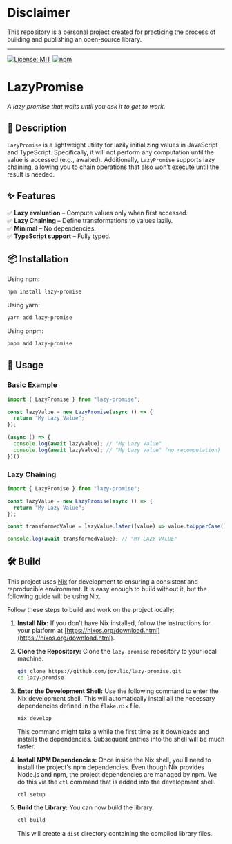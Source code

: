 # Disclaimer

This repository is a personal project created for practicing the process of building and publishing an open-source library.

---

[![License: MIT](https://img.shields.io/badge/license-MIT-blue.svg)](https://opensource.org/licenses/MIT)
[![npm](https://img.shields.io/npm/v/@jovulic/lazy-promise)](https://www.npmjs.com/package/@jovulic/lazy-promise)

# **LazyPromise**

_A lazy promise that waits until you ask it to get to work._

## **📌 Description**

`LazyPromise` is a lightweight utility for lazily initializing values in JavaScript and TypeScript. Specifically, it will not perform any computation until the value is accessed (e.g., awaited). Additionally, `LazyPromise` supports lazy chaining, allowing you to chain operations that also won’t execute until the result is needed.

## **✨ Features**

✅ **Lazy evaluation** – Compute values only when first accessed.  
✅ **Lazy Chaining** – Define transformations to values lazily.  
✅ **Minimal** – No dependencies.  
✅ **TypeScript support** – Fully typed.

## **📦 Installation**

Using npm:

```sh
npm install lazy-promise
```

Using yarn:

```sh
yarn add lazy-promise
```

Using pnpm:

```sh
pnpm add lazy-promise
```

## **🚀 Usage**

### **Basic Example**

```ts
import { LazyPromise } from "lazy-promise";

const lazyValue = new LazyPromise(async () => {
  return "My Lazy Value";
});

(async () => {
  console.log(await lazyValue); // "My Lazy Value"
  console.log(await lazyValue); // "My Lazy Value" (no recomputation)
})();
```

### **Lazy Chaining**

```ts
import { LazyPromise } from "lazy-promise";

const lazyValue = new LazyPromise(async () => {
  return "My Lazy Value";
});

const transformedValue = lazyValue.later((value) => value.toUpperCase());

console.log(await transformedValue); // "MY LAZY VALUE"
```

## 🛠️ Build

This project uses [Nix](https://nixos.org) for development to ensuring a consistent and reproducible environment. It is easy enough to build without it, but the following guide will be using Nix.

Follow these steps to build and work on the project locally:

1. **Install Nix:** If you don't have Nix installed, follow the instructions for your platform at [https://nixos.org/download.html](https://nixos.org/download.html).

2. **Clone the Repository:** Clone the `lazy-promise` repository to your local machine.

   ```bash
   git clone https://github.com/jovulic/lazy-promise.git
   cd lazy-promise
   ```

3. **Enter the Development Shell:** Use the following command to enter the Nix development shell. This will automatically install all the necessary dependencies defined in the `flake.nix` file.

   ```bash
   nix develop
   ```

   This command might take a while the first time as it downloads and installs the dependencies. Subsequent entries into the shell will be much faster.

4. **Install NPM Dependencies:** Once inside the Nix shell, you'll need to install the project's npm dependencies. Even though Nix provides Node.js and npm, the project dependencies are managed by npm. We do this via the `ctl` command that is added into the development shell.

   ```bash
   ctl setup
   ```

5. **Build the Library:** You can now build the library.

   ```bash
   ctl build
   ```

   This will create a `dist` directory containing the compiled library files.
